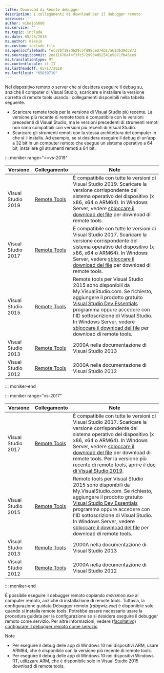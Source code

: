 ```yaml
---
title: Download di Remote debugger
description: I collegamenti di download per il debugger remoto
services: ''
author: mikejo5000
ms.service: ''
ms.topic: include
ms.date: 05/23/2018
ms.author: mikejo
ms.custom: include file
ms.openlocfilehash: fec32bf187d629c5fd99ce27eb17a61db39d3873
ms.sourcegitcommit: 2ee11676af4f3fc5729934d52541e9871fb43ee9
ms.translationtype: MT
ms.contentlocale: it-IT
ms.lasthandoff: 05/17/2019
ms.locfileid: "65839710"
---
```

Nel dispositivo remoto o server che si desidera eseguire il debug su, anziché il computer di Visual Studio, scaricare e installare la versione corretta di remote tools usando i collegamenti disponibili nella tabella seguente.

- Scaricare remote tools per la versione di Visual Studio più recente. La versione più recente di remote tools è compatibile con le versioni precedenti di Visual Studio, ma le versioni precedenti di strumenti remoti non sono compatibili con versioni più recenti di Visual Studio.
- Scaricare gli strumenti remoti con la stessa architettura del computer in che si li installa. Ad esempio, se si desidera eseguire il debug di un'app a 32 bit in un computer remoto che esegue un sistema operativo a 64 bit, installare gli strumenti remoti a 64 bit.

::: moniker range=">=vs-2019"

|Versione|Collegamento|Note|
|-|-|-|
|Visual Studio 2019|[Remote Tools](https://visualstudio.microsoft.com/downloads#remote-tools-for-visual-studio-2019)|È compatibile con tutte le versioni di Visual Studio 2019. Scaricare la versione corrispondente del sistema operativo del dispositivo (x x86, x64 o ARM64). In Windows Server, vedere [sbloccare il download del file](../../debugger/remote-debugging-unblock-file-download.md) per download di remote tools.|
|Visual Studio 2017|[Remote Tools](https://my.visualstudio.com/Downloads?q=remote%20tools%20visual%20studio%202017)|È compatibile con tutte le versioni di Visual Studio 2017. Scaricare la versione corrispondente del sistema operativo del dispositivo (x x86, x64 o ARM64). In Windows Server, vedere [sbloccare il download del file](../../debugger/remote-debugging-unblock-file-download.md) per download di remote tools.|
|Visual Studio 2015|[Remote Tools](https://my.visualstudio.com/Downloads?q=remote%20tools%20visual%20studio%202015)|Remote tools per Visual Studio 2015 sono disponibili da My.VisualStudio.com. Se richiesto, aggiungere il prodotto gratuito [Visual Studio Dev Essentials](https://visualstudio.microsoft.com/dev-essentials/) programma oppure accedere con l'ID sottoscrizione di Visual Studio. In Windows Server, vedere [sbloccare il download del file](../../debugger/remote-debugging-unblock-file-download.md) per download di remote tools.|
|Visual Studio 2013|[Remote Tools](/previous-versions/visualstudio/visual-studio-2013/bt727f1t(v=vs.120)#installing-the-remote-tools)|2000A nella documentazione di Visual Studio 2013|
|Visual Studio 2012|[Remote Tools](/previous-versions/visualstudio/visual-studio-2012/bt727f1t(v=vs.110)#installing-the-remote-tools)|2000A nella documentazione di Visual Studio 2012|

::: moniker-end

::: moniker range="vs-2017"

|Versione|Collegamento|Note|
|-|-|-|
|Visual Studio 2017|[Remote Tools](https://my.visualstudio.com/Downloads?q=remote%20tools%20visual%20studio%202017)|È compatibile con tutte le versioni di Visual Studio 2017. Scaricare la versione corrispondente del sistema operativo del dispositivo (x x86, x64 o ARM64). In Windows Server, vedere [sbloccare il download del file](../../debugger/remote-debugging-unblock-file-download.md) per download di remote tools. Per la versione più recente di remote tools, aprire il [doc di Visual Studio 2019](../../debugger/remote-debugging.md?view=vs-2019).|
|Visual Studio 2015|[Remote Tools](https://my.visualstudio.com/Downloads?q=remote%20tools%20visual%20studio%202015)|Remote tools per Visual Studio 2015 sono disponibili da My.VisualStudio.com. Se richiesto, aggiungere il prodotto gratuito [Visual Studio Dev Essentials](https://visualstudio.microsoft.com/dev-essentials/) programma oppure accedere con l'ID sottoscrizione di Visual Studio. In Windows Server, vedere [sbloccare il download del file](../../debugger/remote-debugging-unblock-file-download.md) per download di remote tools.|
|Visual Studio 2013|[Remote Tools](/previous-versions/visualstudio/visual-studio-2013/bt727f1t(v=vs.120)#installing-the-remote-tools)|2000A nella documentazione di Visual Studio 2013|
|Visual Studio 2012|[Remote Tools](/previous-versions/visualstudio/visual-studio-2012/bt727f1t(v=vs.110)#installing-the-remote-tools)|2000A nella documentazione di Visual Studio 2012|

::: moniker-end

È possibile eseguire il debugger remoto copiando *msvsmon.exe* al computer remoto, anziché di installazione di remote tools. Tuttavia, la configurazione guidata Debugger remoto (*rdbgwiz.exe*) è disponibile solo quando si installa remote tools. Potrebbe essere necessario usare la procedura guidata per la configurazione se si desidera eseguire il debugger remoto come servizio. Per altre informazioni, vedere [(facoltativo) configurare il debugger remoto come servizio](../../debugger/remote-debugging.md#bkmk_configureService).

>[!NOTE]
>- Per eseguire il debug delle app di Windows 10 nei dispositivi ARM, usare ARM64, che è disponibile con la versione più recente di remote tools.
>- Per eseguire il debug delle app di Windows 10 nei dispositivi Windows RT, utilizzare ARM, che è disponibile solo in Visual Studio 2015 download di remote tools.
